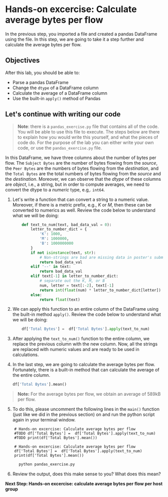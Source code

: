 # Hands-on excercise: Calculate average bytes per flow
In the previous step, you imported a file and created a pandas DataFrame using the file. In this step, we are going to take it a step further and calculate the average bytes per flow.

## Objectives

After this lab, you should be able to:

* Parse a pandas DataFrame
* Change the `dtype` of a DataFrame column
* Calculate the average of a DataFrame column
* Use the built-in `apply()` method of Pandas


## Let's continue with writing our code

> **Note**: there is a `pandas_exercise.py` file that contains all of the code. You will be able to use this file to execute. The steps below are there to explain how you would write this yourself, and what the pieces of code do. For the purpose of the lab you can either write your own code, or use the `pandas_exercise.py` file.

In this DataFrame, we have three columns about the number of bytes per flow. The `Subject Bytes` are the number of bytes flowing from the _source_, the `Peer Bytes` are the numbers of bytes flowing from the _destination_, and the `Total Bytes` are the total numbers of bytes flowing from the _source_ and the _destination_. Moreover, we can observe that the _dtype_ of these columns are _object_, i.e., a string, but in order to compute averages, we need to convert the dtype to a _numeric_ type, e.g,. `int64`. 

1. Let's write a function that can convert a string to a numeric value. Moreover, if there is a metric prefix, e.g., _K_ or _M_, then these can be converted to numerics as well. Review the code below to understand what we will be doing:

    ```python
        def text_to_num(text, bad_data_val = 0):
            letter_to_number_dict = {
                'K': 1000,
                'M': 1000000,
                'B': 1000000000
            }
            if not isinstance(text, str):
                # Non-strings are bad are missing data in poster's submission
                return bad_data_val
            elif '--' in text:
                return bad_data_val
            elif text[-1] in letter_to_number_dict:
                # separate out the K, M, or B
                num, letter = text[:-2], text[-1]
                return int(float(num) * letter_to_number_dict[letter])
            else:
                return float(text)
    ```

2. We can apply this function to an entire column of the DataFrame using the built-in method `apply()`. Review the code below to understand what we will be doing:

    ```python
        df['Total Bytes'] =  df['Total Bytes'].apply(text_to_num)
    ```
3. After applying the `text_to_num()` function to the entire column, we replace the previous column with the new column. Now, all the strings are replaced with numeric values and are ready to be used in calculations. 

4. In the last step, we are going to calculate the average bytes per flow. Fortunately, there is a built-in method that can calculate the average of the entire column. 
    
    ```python
    df['Total Bytes'].mean()
    ```
> **Note:** For the average bytes per flow, we obtain an average of 589kB per flow. 

5. To do this, please uncomment the following lines in the `main()` function (just like we did in the previous section) on and run the python script again in your terminal window. 

```
    # Hands-on excercise: Calculate average bytes per flow
    #TODO df['Total Bytes'] =  df['Total Bytes'].apply(text_to_num)
    #TODO print(df['Total Bytes'].mean())
```

```
    # Hands-on excercise: Calculate average bytes per flow
    df['Total Bytes'] =  df['Total Bytes'].apply(text_to_num)
    print(df['Total Bytes'].mean())
```

```bash
      python pandas_exercise.py
```

6. Review the output, does this make sense to you? What does this mean?

**Next Step: Hands-on excercise: calculate average bytes per flow per host group**